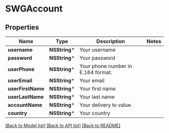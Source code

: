 # SWGAccount

## Properties
Name | Type | Description | Notes
------------ | ------------- | ------------- | -------------
**username** | **NSString*** | Your username | 
**password** | **NSString*** | Your password | 
**userPhone** | **NSString*** | Your phone number in E.164 format. | 
**userEmail** | **NSString*** | Your email | 
**userFirstName** | **NSString*** | Your first name | 
**userLastName** | **NSString*** | Your last name | 
**accountName** | **NSString*** | Your delivery to value. | 
**country** | **NSString*** | Your country | 

[[Back to Model list]](../README.md#documentation-for-models) [[Back to API list]](../README.md#documentation-for-api-endpoints) [[Back to README]](../README.md)


